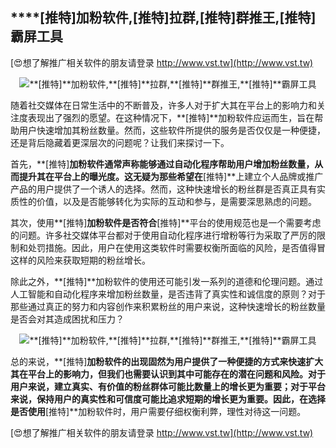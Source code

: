 ## ****[推特]**加粉软件,**[推特]**拉群,**[推特]**群推王,**[推特]**霸屏工具**

[😍想了解推广相关软件的朋友请登录 http://www.vst.tw](http://www.vst.tw)

 <center><img src="https://vst.tw/MP4/tuiguang/png/3.png" alt="**[推特]**加粉软件,**[推特]**拉群,**[推特]**群推王,**[推特]**霸屏工具"></center>

随着社交媒体在日常生活中的不断普及，许多人对于扩大其在平台上的影响力和关注度表现出了强烈的愿望。在这种情况下，**[推特]**加粉软件应运而生，旨在帮助用户快速增加其粉丝数量。然而，这些软件所提供的服务是否仅仅是一种便捷，还是背后隐藏着更深层次的问题呢？让我们来探讨一下。

首先，**[推特]**加粉软件通常声称能够通过自动化程序帮助用户增加粉丝数量，从而提升其在平台上的曝光度。这无疑为那些希望在**[推特]**上建立个人品牌或推广产品的用户提供了一个诱人的选择。然而，这种快速增长的粉丝群是否真正具有实质性的价值，以及是否能够转化为实际的互动和参与，是需要深思熟虑的问题。

其次，使用**[推特]**加粉软件是否符合**[推特]**平台的使用规范也是一个需要考虑的问题。许多社交媒体平台都对于使用自动化程序进行增粉等行为采取了严厉的限制和处罚措施。因此，用户在使用这类软件时需要权衡所面临的风险，是否值得冒这样的风险来获取短期的粉丝增长。

除此之外，**[推特]**加粉软件的使用还可能引发一系列的道德和伦理问题。通过人工智能和自动化程序来增加粉丝数量，是否违背了真实性和诚信度的原则？对于那些通过真正的努力和内容创作来积累粉丝的用户来说，这种快速增长的粉丝数量是否会对其造成困扰和压力？

 <center><img src="https://vst.tw/MP4/tuiguang/png/0.png" alt="**[推特]**加粉软件,**[推特]**拉群,**[推特]**群推王,**[推特]**霸屏工具"></center>

总的来说，**[推特]**加粉软件的出现固然为用户提供了一种便捷的方式来快速扩大其在平台上的影响力，但我们也需要认识到其中可能存在的潜在问题和风险。对于用户来说，建立真实、有价值的粉丝群体可能比数量上的增长更为重要；对于平台来说，保持用户的真实性和可信度可能比追求短期的增长更为重要。因此，在选择是否使用**[推特]**加粉软件时，用户需要仔细权衡利弊，理性对待这一问题。

[😍想了解推广相关软件的朋友请登录 http://www.vst.tw](http://www.vst.tw)



